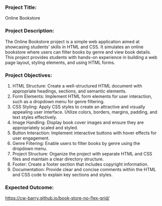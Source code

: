 ### **Project Title:**

Online Bookstore

### **Project Description:**

The Online Bookstore project is a simple web application aimed at showcasing students' skills in HTML and CSS. It simulates an online bookstore where users can filter books by genre and view book details. This project provides students with hands-on experience in building a web page layout, styling elements, and using HTML forms.

### **Project Objectives:**

1. HTML Structure: Create a well-structured HTML document with appropriate headings, sections, and semantic elements.
2. Form Elements: Implement HTML form elements for user interaction, such as a dropdown menu for genre filtering.
3. CSS Styling: Apply CSS styles to create an attractive and visually appealing user interface. Utilize colors, borders, margins, padding, and text styles effectively.
4. Image Handling: Display book cover images and ensure they are appropriately scaled and styled.
5. Button Interaction: Implement interactive buttons with hover effects for user engagement.
6. Genre Filtering: Enable users to filter books by genre using the dropdown menu.
7. Project Structure: Organize the project with separate HTML and CSS files and maintain a clear directory structure.
8. Footer: Create a footer section that includes copyright information.
9. Documentation: Provide clear and concise comments within the HTML and CSS code to explain key sections and styles.

### **Expected Outcome:**

https://cw-barry.github.io/book-store-no-flex-grid/
